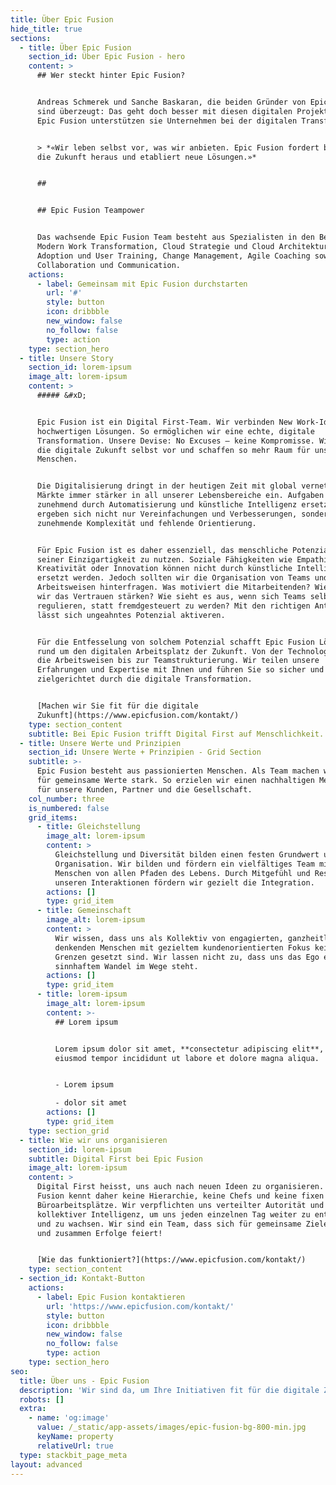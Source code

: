 ```yaml
---
title: Über Epic Fusion
hide_title: true
sections:
  - title: Über Epic Fusion
    section_id: Über Epic Fusion - hero
    content: >
      ## Wer steckt hinter Epic Fusion?


      Andreas Schmerek und Sanche Baskaran, die beiden Gründer von Epic Fusion,
      sind überzeugt: Das geht doch besser mit diesen digitalen Projekten! Mit
      Epic Fusion unterstützen sie Unternehmen bei der digitalen Transformation.


      > *«Wir leben selbst vor, was wir anbieten. Epic Fusion fordert bewusst
      die Zukunft heraus und etabliert neue Lösungen.»*


      ##


      ## Epic Fusion Teampower


      Das wachsende Epic Fusion Team besteht aus Spezialisten in den Bereichen
      Modern Work Transformation, Cloud Strategie und Cloud Architektur, User
      Adoption und User Training, Change Management, Agile Coaching sowie
      Collaboration und Communication.
    actions:
      - label: Gemeinsam mit Epic Fusion durchstarten
        url: '#'
        style: button
        icon: dribbble
        new_window: false
        no_follow: false
        type: action
    type: section_hero
  - title: Unsere Story
    section_id: lorem-ipsum
    image_alt: lorem-ipsum
    content: >
      ##### &#xD;


      Epic Fusion ist ein Digital First-Team. Wir verbinden New Work-Ideen mit
      hochwertigen Lösungen. So ermöglichen wir eine echte, digitale
      Transformation. Unsere Devise: No Excuses – keine Kompromisse. Wir leben
      die digitale Zukunft selbst vor und schaffen so mehr Raum für uns
      Menschen.


      Die Digitalisierung dringt in der heutigen Zeit mit global vernetzten
      Märkte immer stärker in all unserer Lebensbereiche ein. Aufgaben werden
      zunehmend durch Automatisierung und künstliche Intelligenz ersetzt. Damit
      ergeben sich nicht nur Vereinfachungen und Verbesserungen, sondern auch
      zunehmende Komplexität und fehlende Orientierung.


      Für Epic Fusion ist es daher essenziell, das menschliche Potenzial in
      seiner Einzigartigkeit zu nutzen. Soziale Fähigkeiten wie Empathie,
      Kreativität oder Innovation können nicht durch künstliche Intelligenz
      ersetzt werden. Jedoch sollten wir die Organisation von Teams und
      Arbeitsweisen hinterfragen. Was motiviert die Mitarbeitenden? Wie können
      wir das Vertrauen stärken? Wie sieht es aus, wenn sich Teams selbst
      regulieren, statt fremdgesteuert zu werden? Mit den richtigen Antworten
      lässt sich ungeahntes Potenzial aktiveren.


      Für die Entfesselung von solchem Potenzial schafft Epic Fusion Lösungen
      rund um den digitalen Arbeitsplatz der Zukunft. Von der Technologie über
      die Arbeitsweisen bis zur Teamstrukturierung. Wir teilen unsere
      Erfahrungen und Expertise mit Ihnen und führen Sie so sicher und
      zielgerichtet durch die digitale Transformation.


      [Machen wir Sie fit für die digitale
      Zukunft](https://www.epicfusion.com/kontakt/)
    type: section_content
    subtitle: Bei Epic Fusion trifft Digital First auf Menschlichkeit.
  - title: Unsere Werte und Prinzipien
    section_id: Unsere Werte + Prinzipien - Grid Section
    subtitle: >-
      Epic Fusion besteht aus passionierten Menschen. Als Team machen wir uns
      für gemeinsame Werte stark. So erzielen wir einen nachhaltigen Mehrwert
      für unsere Kunden, Partner und die Gesellschaft.
    col_number: three
    is_numbered: false
    grid_items:
      - title: Gleichstellung
        image_alt: lorem-ipsum
        content: >
          Gleichstellung und Diversität bilden einen festen Grundwert unserer
          Organisation. Wir bilden und fördern ein vielfältiges Team mit
          Menschen von allen Pfaden des Lebens. Durch Mitgefühl und Respekt in
          unseren Interaktionen fördern wir gezielt die Integration.
        actions: []
        type: grid_item
      - title: Gemeinschaft
        image_alt: lorem-ipsum
        content: >
          Wir wissen, dass uns als Kollektiv von engagierten, ganzheitlich
          denkenden Menschen mit gezieltem kundenorientierten Fokus keine
          Grenzen gesetzt sind. Wir lassen nicht zu, dass uns das Ego einem
          sinnhaftem Wandel im Wege steht.
        actions: []
        type: grid_item
      - title: lorem-ipsum
        image_alt: lorem-ipsum
        content: >-
          ## Lorem ipsum


          Lorem ipsum dolor sit amet, **consectetur adipiscing elit**, sed do
          eiusmod tempor incididunt ut labore et dolore magna aliqua.


          - Lorem ipsum

          - dolor sit amet
        actions: []
        type: grid_item
    type: section_grid
  - title: Wie wir uns organisieren
    section_id: lorem-ipsum
    subtitle: Digital First bei Epic Fusion
    image_alt: lorem-ipsum
    content: >
      Digital First heisst, uns auch nach neuen Ideen zu organisieren. Epic
      Fusion kennt daher keine Hierarchie, keine Chefs und keine fixen
      Büroarbeitsplätze. Wir verpflichten uns verteilter Autorität und
      kollektiver Intelligenz, um uns jeden einzelnen Tag weiter zu entwickeln
      und zu wachsen. Wir sind ein Team, dass sich für gemeinsame Ziele einsetzt
      und zusammen Erfolge feiert!


      [Wie das funktioniert?](https://www.epicfusion.com/kontakt/)
    type: section_content
  - section_id: Kontakt-Button
    actions:
      - label: Epic Fusion kontaktieren
        url: 'https://www.epicfusion.com/kontakt/'
        style: button
        icon: dribbble
        new_window: false
        no_follow: false
        type: action
    type: section_hero
seo:
  title: Über uns - Epic Fusion
  description: 'Wir sind da, um Ihre Initiativen fit für die digitale Zukunft zu machen! '
  robots: []
  extra:
    - name: 'og:image'
      value: /_static/app-assets/images/epic-fusion-bg-800-min.jpg
      keyName: property
      relativeUrl: true
  type: stackbit_page_meta
layout: advanced
---
```

